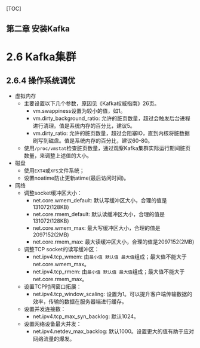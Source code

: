 [TOC]

第二章 安装Kafka
---


# 2.6 Kafka集群
## 2.6.4 操作系统调优
* 虚拟内存
    * 主要设置以下几个参数，原因见《Kafka权威指南》26页。
        * vm.swappiness设置为较小的值，如1。
        * vm.dirty_background_ratio: 允许的脏页数量，超过会触发后台进程进行清理。值是系统内存的百分比，建议5。
        * vm.dirty_ratio: 允许的脏页数量，超过会阻塞IO，直到内核将脏数据刷写到磁盘。值是系统内存的百分比，建议60-80。
    * 使用`/proc/vmstat`检查脏页数量，通过观察Kafka集群实际运行期间脏页数量，来调整上述值的大小。
* 磁盘
    * 使用`EXT4`或`XFS`文件系统；
    * 设置noatime防止更新atime(最后访问时间)。
* 网络
    * 调整socket缓冲区大小：
        * net.core.wmem_default: 默认写缓冲区大小，合理的值是131072(128KB)
        * net.core.rmem_default: 默认读缓冲区大小，合理的值是131072(128KB)
        * net.core.wmem_max: 最大写缓冲区大小，合理的值是2097152(2MB)
        * net.core.rmem_max: 最大读缓冲区大小，合理的值是2097152(2MB)
    * 调整TCP socket的读写缓冲区：
        * net.ipv4.tcp_wmem: 由`最小值 默认值 最大值`组成；最大值不能大于net.core.wmem_max。
        * net.ipv4.tcp_rmem: 由`最小值 默认值 最大值`组成；最大值不能大于net.core.rmem_max。
    * 设置TCP时间窗口拓展：
        * net.ipv4.tcp_window_scaling: 设置为1。可以提升客户端传输数据的效率，传输的数据在服务器端进行缓存。
    * 设置并发连接数：
        * net.ipv4.tcp_max_syn_backlog: 默认1024。
    * 设置网络设备最大并发：
        * net.ipv4.netdev_max_backlog: 默认1000。设置更大的值有助于应对网络流量的爆发。

